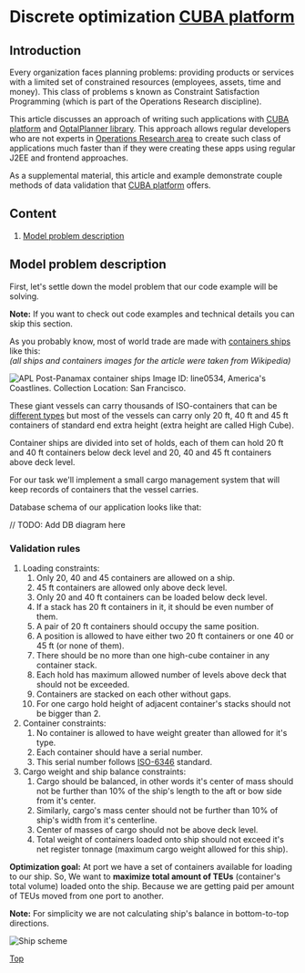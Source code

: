 # Discrete optimization [CUBA platform](https://www.cuba-platform.com/)

## Introduction

Every organization faces planning problems: providing products or services with a limited set of constrained resources (employees, assets, time and money). This class of problems s known as Constraint Satisfaction Programming (which is part of the Operations Research discipline).

This article discusses an approach of writing such applications with [CUBA platform](https://www.cuba-platform.com/) and [OptalPlanner library](http://www.optaplanner.org/). This approach allows regular developers who are not experts in [Operations Research area](https://en.wikipedia.org/wiki/Operations_research) to create such class of applications much faster than if they were creating these apps using regular J2EE and frontend approaches.

As a supplemental material, this article and example demonstrate couple methods of data validation that [CUBA platform](https://www.cuba-platform.com/) offers.

## Content
1. [Model problem description](#model-problem-description)


## Model problem description

First, let's settle down the model problem that our code example will be solving.

**Note:** If you want to check out code examples and technical details you can skip this section.

As you probably know, most of world trade are made with [containers ships](https://en.wikipedia.org/wiki/Container_ship) like this:<br />
_(all ships and containers images for the article were taken from Wikipedia)_

![APL Post-Panamax container ships Image ID: line0534, America's Coastlines. Collection Location: San Francisco.](resources/ship_and_holds.jpg)

These giant vessels can carry thousands of ISO-containers that can be [different types](https://en.wikipedia.org/wiki/Intermodal_container) but most of the vessels can carry only 20 ft, 40 ft and 45 ft containers of standard end extra height (extra height are called High Cube).

Container ships are divided into set of holds, each of them can hold 20 ft and 40 ft containers below deck level and 20, 40 and 45 ft containers above deck level.

For our task we'll implement a small cargo management system that will keep records of containers that the vessel carries.

Database schema of our application looks like that:

// TODO: Add DB diagram here

### Validation rules

1. Loading constraints:
    1. Only 20, 40 and 45 containers are allowed on a ship.
    1. 45 ft containers are allowed only above deck level.
    1. Only 20 and 40 ft containers can be loaded below deck level.
    1. If a stack has 20 ft containers in it, it should be even number of them.
    1. A pair of 20 ft containers should occupy the same position.
    1. A position is allowed to have either two 20 ft containers or one 40 or 45 ft (or none of them).
    1. There should be no more than one high-cube container in any container stack.
    1. Each hold has maximum allowed number of levels above deck that should not be exceeded.
    1. Containers are stacked on each other without gaps.
    1. For one cargo hold height of adjacent container's stacks should not be bigger than 2.
1. Container constraints:
    1. No container is allowed to have weight greater than allowed for it's type.
    1. Each container should have a serial number.
    1. This serial number follows [ISO-6346](https://en.wikipedia.org/wiki/ISO_6346) standard.
1. Cargo weight and ship balance constraints:
    1. Cargo should be balanced, in other words it's center of mass should not be further than 10% of the ship's length to the aft or bow side from it's center.
    1. Similarly, cargo's mass center should not be further than 10% of ship's width from it's centerline.
    1. Center of masses of cargo should not be above deck level.
    1. Total weight of containers loaded onto ship should not exceed it's net register tonnage (maximum cargo weight allowed for this ship).

**Optimization goal:**
At port we have a set of containers available for loading to our ship. So, We want to **maximize total amount of TEUs** (container's total volume) loaded onto the ship. Because we are getting paid per amount of TEUs moved from one port to another.

**Note:** For simplicity we are not calculating ship's balance in bottom-to-top directions.

![Ship scheme](resources/ship_scheme.jpg)


[Top](#introduction)

